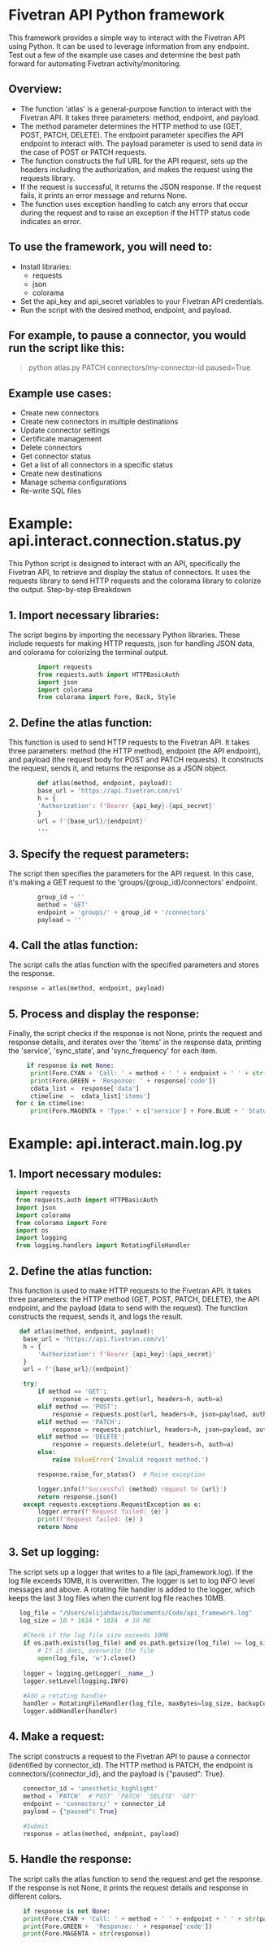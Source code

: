 # Fivetran API Python framework

This framework provides a simple way to interact with the Fivetran API using Python. It can be used to leverage information from any endpoint. Test out a few of the example use cases and determine the best path forward for automating Fivetran activity/monitoring.

## Overview:
- The function 'atlas' is a general-purpose function to interact with the Fivetran API. It takes three parameters: method, endpoint, and payload.
- The method parameter determines the HTTP method to use (GET, POST, PATCH, DELETE). The endpoint parameter specifies the API endpoint to interact with. The payload parameter is used to send data in the case of POST or PATCH requests.
- The function constructs the full URL for the API request, sets up the headers including the authorization, and makes the request using the requests library.
- If the request is successful, it returns the JSON response. If the request fails, it prints an error message and returns None.
- The function uses exception handling to catch any errors that occur during the request and to raise an exception if the HTTP status code indicates an error.

## To use the framework, you will need to:

- Install libraries:
  - requests
  - json
  - colorama
- Set the api_key and api_secret variables to your Fivetran API credentials.
- Run the script with the desired method, endpoint, and payload.

## For example, to pause a connector, you would run the script like this:

>python atlas.py PATCH connectors/my-connector-id paused=True

## Example use cases:
- Create new connectors
- Create new connectors in multiple destinations
- Update connector settings
- Certificate management
- Delete connectors
- Get connector status
- Get a list of all connectors in a specific status
- Create new destinations
- Manage schema configurations
- Re-write SQL files

# Example: api.interact.connection.status.py

This Python script is designed to interact with an API, specifically the Fivetran API, to retrieve and display the status of connectors. It uses the requests library to send HTTP requests and the colorama library to colorize the output.
Step-by-step Breakdown

## 1. Import necessary libraries: 
The script begins by importing the necessary Python libraries. These include requests for making HTTP requests, json for handling JSON data, and colorama for colorizing the terminal output.
```python
        import requests
        from requests.auth import HTTPBasicAuth
        import json
        import colorama
        from colorama import Fore, Back, Style
```
## 2. Define the atlas function: 
This function is used to send HTTP requests to the Fivetran API. It takes three parameters: method (the HTTP method), endpoint (the API endpoint), and payload (the request body for POST and PATCH requests). It constructs the request, sends it, and returns the response as a JSON object.
```python
        def atlas(method, endpoint, payload):
        base_url = 'https://api.fivetran.com/v1'
        h = {
        'Authorization': f'Bearer {api_key}:{api_secret}'
        }
        url = f'{base_url}/{endpoint}'
        ...
```
## 3. Specify the request parameters: 
The script then specifies the parameters for the API request. In this case, it's making a GET request to the 'groups/{group_id}/connectors' endpoint.
```python
        group_id = ''
        method = 'GET'
        endpoint = 'groups/' + group_id + '/connectors'
        payload = ''
```  
## 4. Call the atlas function: 
The script calls the atlas function with the specified parameters and stores the response.
   ```python
   response = atlas(method, endpoint, payload)
```
## 5. Process and display the response:
Finally, the script checks if the response is not None, prints the request and response details, and iterates over the 'items' in the response data, printing the 'service', 'sync_state', and 'sync_frequency' for each item.
```python
     if response is not None:
      print(Fore.CYAN + 'Call: ' + method + ' ' + endpoint + ' ' + str(payload))
      print(Fore.GREEN + 'Response: ' + response['code'])
      cdata_list =  response['data']
      ctimeline  =  cdata_list['items']
  for c in ctimeline:
      print(Fore.MAGENTA + 'Type:' + c['service'] + Fore.BLUE + ' Status:' + c['status']['sync_state'] + Fore.YELLOW + ' Frequency:' + str(c['sync_frequency']))
```
# Example: api.interact.main.log.py

## 1. Import necessary modules: 
  ```python
    import requests
    from requests.auth import HTTPBasicAuth
    import json
    import colorama
    from colorama import Fore
    import os
    import logging
    from logging.handlers import RotatingFileHandler
```
## 2. Define the atlas function: 
This function is used to make HTTP requests to the Fivetran API. It takes three parameters: the HTTP method (GET, POST, PATCH, DELETE), the API endpoint, and the payload (data to send with the request). The function constructs the request, sends it, and logs the result.
  ```python
     def atlas(method, endpoint, payload):
      base_url = 'https://api.fivetran.com/v1'
      h = {
          'Authorization': f'Bearer {api_key}:{api_secret}'
      }
      url = f'{base_url}/{endpoint}'
  
      try:
          if method == 'GET':
              response = requests.get(url, headers=h, auth=a)
          elif method == 'POST':
              response = requests.post(url, headers=h, json=payload, auth=a)
          elif method == 'PATCH':
              response = requests.patch(url, headers=h, json=payload, auth=a)
          elif method == 'DELETE':
              response = requests.delete(url, headers=h, auth=a)
          else:
              raise ValueError('Invalid request method.')
  
          response.raise_for_status()  # Raise exception
  
          logger.info(f'Successful {method} request to {url}')
          return response.json()
      except requests.exceptions.RequestException as e:
          logger.error(f'Request failed: {e}')
          print(f'Request failed: {e}')
          return None
 ```  
## 3. Set up logging: 
The script sets up a logger that writes to a file (api_framework.log). If the log file exceeds 10MB, it is overwritten. The logger is set to log INFO level messages and above. A rotating file handler is added to the logger, which keeps the last 3 log files when the current log file reaches 10MB.
  ```python
     log_file = "/Users/elijahdavis/Documents/Code/api_framework.log"
     log_size = 10 * 1024 * 1024  # 10 MB
      
      #Check if the log file size exceeds 10MB
      if os.path.exists(log_file) and os.path.getsize(log_file) >= log_size:
          # If it does, overwrite the file
          open(log_file, 'w').close()
      
      logger = logging.getLogger(__name__)
      logger.setLevel(logging.INFO)
      
      #Add a rotating handler
      handler = RotatingFileHandler(log_file, maxBytes=log_size, backupCount=3)
      logger.addHandler(handler)
```
## 4. Make a request: 
The script constructs a request to the Fivetran API to pause a connector (identified by connector_id). The HTTP method is PATCH, the endpoint is connectors/{connector_id}, and the payload is {"paused": True}.
  ```python
      connector_id = 'anesthetic_highlight'
      method = 'PATCH'  #'POST' 'PATCH' 'DELETE' 'GET'
      endpoint = 'connectors/' + connector_id 
      payload = {"paused": True}
      
      #Submit
      response = atlas(method, endpoint, payload)
```
## 5. Handle the response: 
The script calls the atlas function to send the request and get the response. If the response is not None, it prints the request details and response in different colors.
  ```python
      if response is not None:
      print(Fore.CYAN + 'Call: ' + method + ' ' + endpoint + ' ' + str(payload))
      print(Fore.GREEN +  'Response: ' + response['code'])
      print(Fore.MAGENTA + str(response))
```
